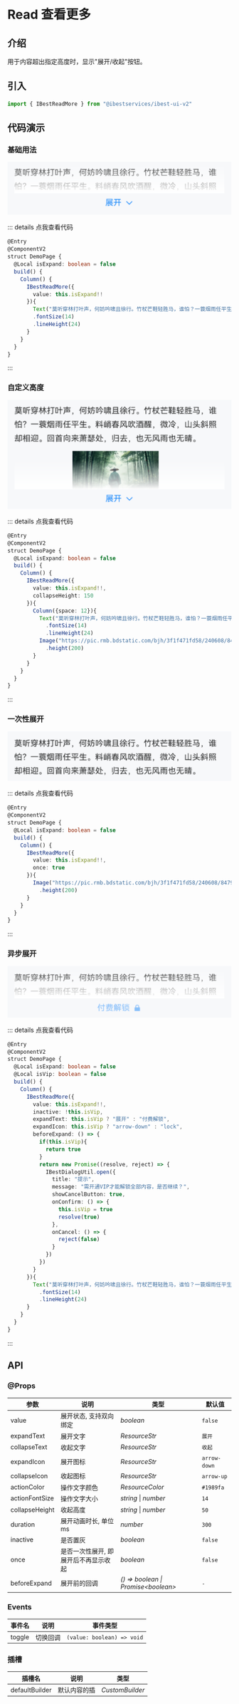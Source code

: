 # Read 查看更多

## 介绍

用于内容超出指定高度时，显示"展开/收起"按钮。
 
## 引入

```ts
import { IBestReadMore } from "@ibestservices/ibest-ui-v2"
```

## 代码演示

### 基础用法

![基础用法](./images/base.png)

::: details 点我查看代码
```ts
@Entry
@ComponentV2
struct DemoPage {
  @Local isExpand: boolean = false
  build() {
    Column() {
      IBestReadMore({
        value: this.isExpand!!
      }){
        Text("莫听穿林打叶声，何妨吟啸且徐行。竹杖芒鞋轻胜马，谁怕？一蓑烟雨任平生。料峭春风吹酒醒，微冷，山头斜照却相迎。回首向来萧瑟处，归去，也无风雨也无晴。")
        .fontSize(14)
        .lineHeight(24)
      }
    }
  }
}
```
:::

### 自定义高度

![自定义高度](./images/custom-height.png)

::: details 点我查看代码
```ts
@Entry
@ComponentV2
struct DemoPage {
  @Local isExpand: boolean = false
  build() {
    Column() {
      IBestReadMore({
        value: this.isExpand!!,
        collapseHeight: 150
      }){
        Column({space: 12}){
          Text("莫听穿林打叶声，何妨吟啸且徐行。竹杖芒鞋轻胜马，谁怕？一蓑烟雨任平生。料峭春风吹酒醒，微冷，山头斜照却相迎。回首向来萧瑟处，归去，也无风雨也无晴。")
            .fontSize(14)
            .lineHeight(24)
          Image("https://pic.rmb.bdstatic.com/bjh/3f1f471fd58/240608/84792afec007f0da44ea981f73196434.jpeg")
            .height(200)
        }
      }
    }
  }
}
```
:::

### 一次性展开

![一次性展开](./images/once.png)

::: details 点我查看代码
```ts
@Entry
@ComponentV2
struct DemoPage {
  @Local isExpand: boolean = false
  build() {
    Column() {
      IBestReadMore({
        value: this.isExpand!!,
        once: true
      }){
        Image("https://pic.rmb.bdstatic.com/bjh/3f1f471fd58/240608/84792afec007f0da44ea981f73196434.jpeg")
          .height(200)
      }
    }
  }
}
```
:::

### 异步展开

![异步展开](./images/sync.png)

::: details 点我查看代码
```ts
@Entry
@ComponentV2
struct DemoPage {
  @Local isExpand: boolean = false
  @Local isVip: boolean = false
  build() {
    Column() {
      IBestReadMore({
        value: this.isExpand!!,
        inactive: !this.isVip,
        expandText: this.isVip ? "展开" : "付费解锁",
        expandIcon: this.isVip ? "arrow-down" : "lock",
        beforeExpand: () => {
          if(this.isVip){
            return true
          }
          return new Promise((resolve, reject) => {
            IBestDialogUtil.open({
              title: "提示",
              message: "需开通VIP才能解锁全部内容，是否继续？",
              showCancelButton: true,
              onConfirm: () => {
                this.isVip = true
                resolve(true)
              },
              onCancel: () => {
                reject(false)
              }
            })
          })
        }
      }){
        Text("莫听穿林打叶声，何妨吟啸且徐行。竹杖芒鞋轻胜马，谁怕？一蓑烟雨任平生。料峭春风吹酒醒，微冷，山头斜照却相迎。回首向来萧瑟处，归去，也无风雨也无晴。")
          .fontSize(14)
          .lineHeight(24)
      }
    }
  }
}
```
:::

## API

### @Props

| 参数         | 说明                                 | 类型      | 默认值     |
| ------------ | ----------------------------------- | --------- | ---------- |
| value        | 展开状态, 支持双向绑定                             | _boolean_  | `false` |
| expandText   | 展开文字                             | _ResourceStr_   | `展开` |
| collapseText | 收起文字                             | _ResourceStr_   | `收起` |
| expandIcon   | 展开图标                             | _ResourceStr_   | `arrow-down` |
| collapseIcon | 收起图标                             | _ResourceStr_   | `arrow-up` |
| actionColor  | 操作文字颜色                         | _ResourceColor_ | `#1989fa` |
| actionFontSize| 操作文字大小                        | _string_ \| _number_ | `14` |
| collapseHeight| 收起高度                            | _string_ \| _number_ | `50` |
| duration      | 展开动画时长, 单位ms                 | _number_ | `300` |
| inactive      | 是否置灰                            | _boolean_ | `false` |
| once          | 是否一次性展开, 即展开后不再显示收起   | _boolean_ | `false` |
| beforeExpand  | 展开前的回调                         | _() => boolean \| Promise\<boolean\>_ | `-` |

### Events

| 事件名      | 说明       | 事件类型                         |
| ---------- | -----------| -------------------------------- |
| toggle     | 切换回调    | `(value: boolean) => void` |

### 插槽

| 插槽名             | 说明            | 类型             |
| ------------------ | ---------------| ----------------|
| defaultBuilder     | 默认内容的插    | _CustomBuilder_ |